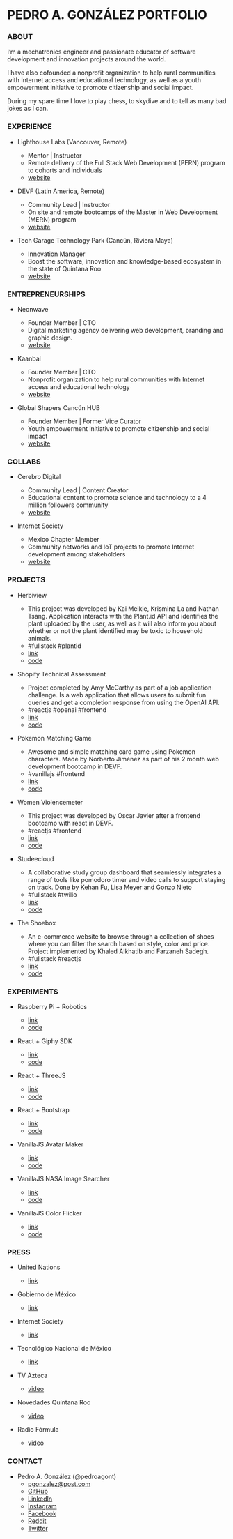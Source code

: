 # PEDRO A. GONZÁLEZ PORTFOLIO

### ABOUT

I’m a mechatronics engineer and passionate educator of software development and innovation projects around the world.

I have also cofounded a nonprofit organization to help rural communities with Internet access and educational technology, as well as a youth empowerment initiative to promote citizenship and social impact.

During my spare time I love to play chess, to skydive and to tell as many bad jokes as I can.

### EXPERIENCE

- Lighthouse Labs (Vancouver, Remote)
  - Mentor | Instructor
  - Remote delivery of the Full Stack Web Development (PERN) program to cohorts and individuals
  - [website](https://www.lighthouselabs.ca)

- DEVF (Latin America, Remote)
  - Community Lead | Instructor
  - On site and remote bootcamps of the Master in Web Development (MERN) program
  - [website](https://devf.la)

- Tech Garage Technology Park (Cancún, Riviera Maya)
  - Innovation Manager
  - Boost the software, innovation and knowledge-based ecosystem in the state of Quintana Roo
  - [website](https://www.facebook.com/techgaragemx)

### ENTREPRENEURSHIPS

- Neonwave
  - Founder Member | CTO
  - Digital marketing agency delivering web development, branding and graphic design.
  - [website](https://neonwave.mx)

- Kaanbal
  - Founder Member | CTO
  - Nonprofit organization to help rural communities with Internet access and educational technology
  - [website](https://kaanbal.org)

- Global Shapers Cancún HUB
  - Founder Member | Former Vice Curator
  - Youth empowerment initiative to promote citizenship and social impact
  - [website](https://globalshaperscancun.org)

### COLLABS

- Cerebro Digital
  - Community Lead | Content Creator
  - Educational content to promote science and technology to a 4 million followers community
  - [website](https://www.facebook.com/tucerebrodigital)

- Internet Society
  - Mexico Chapter Member
  - Community networks and IoT projects to promote Internet development among stakeholders
  - [website](https://www.internetsociety.org)

### PROJECTS

- Herbiview
  - This project was developed by Kai Meikle, Krismina La and Nathan Tsang. Application interacts with the Plant.id API and identifies the plant uploaded by the user, as well as it will also inform you about whether or not the plant identified may be toxic to household animals.
  - #fullstack #plantid
  - [link](http://herbiview.onrender.com/)
  - [code](https://github.com/pedroagont/herbiview)

- Shopify Technical Assessment
  - Project completed by Amy McCarthy as part of a job application challenge. Is a web application that allows users to submit fun queries and get a completion response from using the OpenAI API.
  - #reactjs #openai #frontend
  - [link](https://shopify-technical-assignment.vercel.app)
  - [code](https://github.com/amyleblanc/shopify-technical-assignment)

- Pokemon Matching Game
  - Awesome and simple matching card game using Pokemon characters. Made by Norberto Jiménez as part of his 2 month web development bootcamp in DEVF.
  - #vanillajs #frontend 
  - [link](https://norbjz.github.io/memorama-pokemon)
  - [code](https://github.com/Norbjz/memorama-pokemon)

- Women Violencemeter
  - This project was developed by Óscar Javier after a frontend bootcamp with react in DEVF.
  - #reactjs #frontend 
  - [link](https://mo0sh.github.io/violentometro)
  - [code](https://github.com/mo0sh/violentometro)

- Studeecloud
  - A collaborative study group dashboard that seamlessly integrates a range of tools like pomodoro timer and video calls to support staying on track. Done by Kehan Fu, Lisa Meyer and Gonzo Nieto
  - #fullstack #twilio
  - [link](https://studeecloud.onrender.com/login.html)
  - [code](https://github.com/pedroagont/studeecloud)

- The Shoebox
  - An e-commerce website to browse through a collection of shoes where you can filter the search based on style, color and price. Project implemented by Khaled Alkhatib and Farzaneh Sadegh.
  - #fullstack #reactjs
  - [link](https://shoe-box.netlify.app)
  - [code](https://github.com/FarzanehSa/shoeBox-client)

### EXPERIMENTS

- Raspberry Pi + Robotics
  - [link](https://pedroagont.tumblr.com/post/137541587893#137541587893)
  - [code](https://github.com/pedroagont/py-carosc)

- React + Giphy SDK
  - [link](https://react-cool-gifs.netlify.app)
  - [code](https://github.com/pedroagont/react-cool-gifs)

- React + ThreeJS
  - [link](https://react-three-js.netlify.app)
  - [code](https://github.com/pedroagont/react-three-js)

- React + Bootstrap
  - [link](https://react-bootstrap-g7.netlify.app)
  - [code](https://github.com/pedroagont/master-code-g7/blob/master/05_Frontend/07_react-bootstrap)

- VanillaJS Avatar Maker
  - [link](https://pedroagont.github.io/mochi-maker)
  - [code](https://github.com/pedroagont/mochi-maker)

- VanillaJS NASA Image Searcher
  - [link](https://pedroagont.github.io/steam-fair-conference-8apr)
  - [code](https://github.com/pedroagont/steam-fair-conference-8apr)

- VanillaJS Color Flicker
  - [link](https://pedroagont.github.io/The-Flicker)
  - [code](https://github.com/pedroagont/The-Flicker)

### PRESS

- United Nations
  - [link](https://www.un.org/sustainabledevelopment/blog/2016/12/video-pedro-gonzalez-on-indigenous-communities-and-the-internet/)

- Gobierno de México
  - [link](https://www.gob.mx/tecnm/articulos/participa-tecnm-en-foro-internacional-de-ciencia-tecnologia-e-innovacion-en-nueva-york)

- Internet Society
  - [link](https://www.internetsociety.org/blog/2016/07/connecting-the-unconnected-the-story-of-a-visit-to-a-school-in-agua-azul-mexico/)

- Tecnológico Nacional de México
  - [link](http://www.dgest.gob.mx/ciencia-y-tecnologia/pedro-gonzalez-busca-disminuir-la-brecha-digital-de-mexico-al-mundo)

- TV Azteca
  - [video](https://www.youtube.com/watch?v=W6bhcRPkdLQ)

- Novedades Quintana Roo
  - [video](https://www.youtube.com/watch?v=TSK7pnEjTZQ)

- Radio Fórmula
  - [video](https://www.youtube.com/watch?v=-Sf520Pf_vo)

### CONTACT

- Pedro A. González (@pedroagont)
  - pgonzalez@post.com
  - [GitHub](https://github.com/pedroagont)
  - [LinkedIn](https://www.linkedin.com/in/pedroagont)
  - [Instagram](https://www.instagram.com/pedroagont/)
  - [Facebook](https://www.facebook.com/pedroagont)
  - [Reddit](https://www.reddit.com/user/pedroagont)
  - [Twitter](https://twitter.com/pedroagont)
